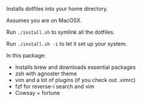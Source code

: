 Installs dotfiles into your home directory.

Assumes you are on MacOSX.

Run `./install.sh` to symlink all the dotfiles.

Run `./install.sh -i` to let it set up your system.

In this package:

- Installs brew and downloads essential packages
- zsh with agnoster theme
- vim and a lot of plugins (if you check out .vimrc)
- fzf for reverse-i search and vim
- Cowsay + fortune
